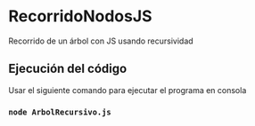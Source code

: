 # RecorridoNodosJS
Recorrido de un árbol con JS usando recursividad 

## Ejecución del código

Usar el siguiente comando para ejecutar el programa en consola
### `node ArbolRecursivo.js`

